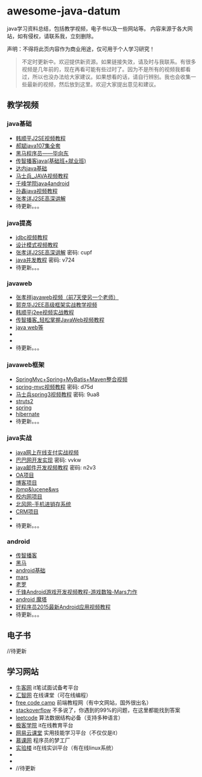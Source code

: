 # awesome-java-datum
java学习资料总结，包括教学视频，电子书以及一些网站等。
内容来源于各大网站，如有侵权，请联系我，立刻删除。

声明：不得将此页内容作为商业用途，仅可用于个人学习研究！

> 不定时更新中。欢迎提供新资源。如果链接失效，请及时与我联系。有很多视频是几年前的，现在再看可能有些过时了。因为不是所有的视频我都看过，所以也没办法给大家建议。如果想看的话，请自行辨别。我也会收集一些最新的视频，然后放到这里。欢迎大家提出意见和建议。
## 教学视频

### java基础

 - [韩顺平J2SE视频教程](https://pan.baidu.com/s/1eSh3myI)
 - [郝斌java107集全套](https://pan.baidu.com/s/1qXZbpRQ)
 - [黑马程序员——毕向东](https://pan.baidu.com/s/1pLyLNlD)
 - [传智播客java(基础班+就业班)](https://pan.baidu.com/s/1geLg60V)
 - [达内java基础](https://pan.baidu.com/s/1mifpbj6)
 - [马士兵_JAVA视频教程](https://pan.baidu.com/s/1i5wWfyd)
 - [千峰学院java4android](https://pan.baidu.com/s/1miBdjD2)
 - [孙鑫java视频教程](https://pan.baidu.com/s/1o7RDLNG)
 - [张孝详J2SE高深讲解](https://pan.baidu.com/s/1geXrLQV)
 - 待更新。。。
 
### java提高
 - [jdbc视频教程](https://pan.baidu.com/s/1kU8OlAf)
 - [设计模式视频教程](https://pan.baidu.com/s/1qYjlOde)
 - [张孝详J2SE高深讲解](https://pan.baidu.com/s/1c25USiW) 密码: cupf
 - [java并发教程](https://pan.baidu.com/s/1eSwxx9w) 密码: v724
 - 待更新。。。
 
 
### javaweb
 - [张孝祥javaweb视频（前7天使另一个老师）](https://pan.baidu.com/s/1pL4m5ar)
 - [郭克华J2EE高级框架实战教学视频](https://pan.baidu.com/s/1bWNfhs)
 - [韩顺平j2ee视频实战教程](https://pan.baidu.com/s/1o8M50Ye)
 - [传智播客_轻松掌握JavaWeb视频教程](https://pan.baidu.com/s/1c29Y9Io)
 - [java web等](https://pan.baidu.com/s/1dEUFeW5)
 - []()
 - []()
 - 待更新。。。

### javaweb框架
 - [SpringMvc+Spring+MyBatis+Maven整合视频](https://pan.baidu.com/s/1hsyvgHm)
 - [spring-mvc视频教程](https://pan.baidu.com/s/1mhKXykC)  密码: d75d
 - [马士兵spring3视频教程](https://pan.baidu.com/s/1pL7ArbH)  密码: 9ua8
 - [struts2](https://pan.baidu.com/s/1kUVOKBX)
 - [spring](https://pan.baidu.com/s/1slVSMV7)
 - [hibernate](https://pan.baidu.com/s/1jIFSaAM)
 - 待更新。。。
 
### java实战
 - [java网上在线支付实战视频](https://pan.baidu.com/s/1ge7Axph)
 - [巴巴网开发实现](https://pan.baidu.com/s/1geJfHqb) 密码: vvkw
 - [java邮件开发视频教程](https://pan.baidu.com/s/1hrXqJTM) 密码: n2v3
 - [OA项目](https://pan.baidu.com/s/1mhW2FI4)
 - [博客项目](https://pan.baidu.com/s/1kVA0tX9)
 - [jbmp&lucene&ws](https://pan.baidu.com/s/1mhW2FIK)
 - [校内网项目](https://pan.baidu.com/s/1o8z4Quu)
 - [北风网-手机进销存系统](https://pan.baidu.com/s/1eRM54qA)
 - [CRM项目](https://pan.baidu.com/s/1eSzLhSY)
 - []()
 - 待更新。。。

### android
 - [传智播客](https://pan.baidu.com/s/1gfHZZnt)
 - [黑马](https://pan.baidu.com/s/1bA21WU)
 - [android基础](https://pan.baidu.com/s/1geAYmHH)
 - [mars](https://pan.baidu.com/s/1pKYy1fl)
 - [老罗](https://pan.baidu.com/s/1bpkYjvD)
 - [千锋Android游戏开发视频教程-游戏数独-Mars力作](https://pan.baidu.com/s/1mhVMKTa)
 - [android 魔塔](https://pan.baidu.com/s/1hs7O76O)
 - [好程序员2015最新Android应用视频教程](https://pan.baidu.com/s/1o8yiXGA)
 - 待更新。。。

## 电子书
//待更新
## 学习网站
 - [牛客网](https://www.nowcoder.com)  it笔试面试备考平台
 - [汇智网](http://www.hubwiz.com/) 在线课堂（可在线编程）
 - [free code camp](https://www.freecodecamp.com/) 前端教程网（有中文网站，国外很出名）
 - [stackoverflow](http://stackoverflow.com/) 不多说了，你遇到的99%的问题，在这里都能找到答案
 - [leetcode](https://leetcode.com/) 算法数据结构必备（支持多种语言）
 - [极客学院](http://www.jikexueyuan.com/) it在线教育平台
 - [网易云课堂](http://study.163.com/) 实用技能学习平台（不仅仅是it）
 - [慕课网](http://www.imooc.com/) 程序员的梦工厂
 - [实验楼](https://www.shiyanlou.com/) it在线实训平台（有在线linux系统）
 - []()
 - []()
 - []()
//待更新
